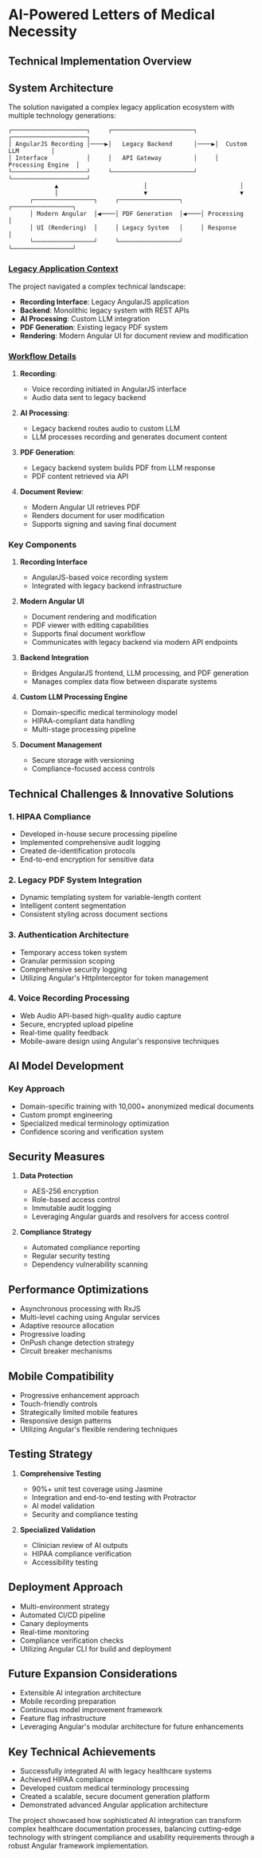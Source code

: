 # AI-Powered Letters of Medical Necessity
## Technical Implementation Overview

## System Architecture

The solution navigated a complex legacy application ecosystem with multiple technology generations:

```
┌─────────────────────┐     ┌───────────────────────┐     ┌─────────────────────┐
│ AngularJS Recording │────▶│   Legacy Backend      │────▶│  Custom LLM         │
│ Interface           │     │   API Gateway         │     │  Processing Engine  │
└─────────────────────┘     └───────────────────────┘     └─────────────────────┘
             ▲                        │                          │
             │                        ▼                          ▼
      ┌─────────────────┐     ┌─────────────────┐     ┌─────────────────┐
      │ Modern Angular  │◀────│ PDF Generation  │◀────│ Processing      │
      │ UI (Rendering)  │     │ Legacy System   │     │ Response        │
      └─────────────────┘     └─────────────────┘     └─────────────────┘
```

### [Legacy Application Context](./images/legacy-system-architecture.jpg)
The project navigated a complex technical landscape:
- **Recording Interface**: Legacy AngularJS application
- **Backend**: Monolithic legacy system with REST APIs
- **AI Processing**: Custom LLM integration
- **PDF Generation**: Existing legacy PDF system
- **Rendering**: Modern Angular UI for document review and modification

### [Workflow Details](./images/lmn-cloud-architecture.jpg)
1. **Recording**: 
   - Voice recording initiated in AngularJS interface
   - Audio data sent to legacy backend

2. **AI Processing**:
   - Legacy backend routes audio to custom LLM
   - LLM processes recording and generates document content

3. **PDF Generation**:
   - Legacy backend system builds PDF from LLM response
   - PDF content retrieved via API

4. **Document Review**:
   - Modern Angular UI retrieves PDF
   - Renders document for user modification
   - Supports signing and saving final document

### Key Components

1. **Recording Interface**
   - AngularJS-based voice recording system
   - Integrated with legacy backend infrastructure

2. **Modern Angular UI**
   - Document rendering and modification
   - PDF viewer with editing capabilities
   - Supports final document workflow
   - Communicates with legacy backend via modern API endpoints

3. **Backend Integration**
   - Bridges AngularJS frontend, LLM processing, and PDF generation
   - Manages complex data flow between disparate systems

3. **Custom LLM Processing Engine**
   - Domain-specific medical terminology model
   - HIPAA-compliant data handling
   - Multi-stage processing pipeline

4. **Document Management**
   - Secure storage with versioning
   - Compliance-focused access controls

## Technical Challenges & Innovative Solutions

### 1. HIPAA Compliance
- Developed in-house secure processing pipeline
- Implemented comprehensive audit logging
- Created de-identification protocols
- End-to-end encryption for sensitive data

### 2. Legacy PDF System Integration
- Dynamic templating system for variable-length content
- Intelligent content segmentation
- Consistent styling across document sections

### 3. Authentication Architecture
- Temporary access token system
- Granular permission scoping
- Comprehensive security logging
- Utilizing Angular's HttpInterceptor for token management

### 4. Voice Recording Processing
- Web Audio API-based high-quality audio capture
- Secure, encrypted upload pipeline
- Real-time quality feedback
- Mobile-aware design using Angular's responsive techniques

## AI Model Development

### Key Approach
- Domain-specific training with 10,000+ anonymized medical documents
- Custom prompt engineering
- Specialized medical terminology optimization
- Confidence scoring and verification system

## Security Measures

1. **Data Protection**
   - AES-256 encryption
   - Role-based access control
   - Immutable audit logging
   - Leveraging Angular guards and resolvers for access control

2. **Compliance Strategy**
   - Automated compliance reporting
   - Regular security testing
   - Dependency vulnerability scanning

## Performance Optimizations

- Asynchronous processing with RxJS
- Multi-level caching using Angular services
- Adaptive resource allocation
- Progressive loading
- OnPush change detection strategy
- Circuit breaker mechanisms

## Mobile Compatibility

- Progressive enhancement approach
- Touch-friendly controls
- Strategically limited mobile features
- Responsive design patterns
- Utilizing Angular's flexible rendering techniques

## Testing Strategy

1. **Comprehensive Testing**
   - 90%+ unit test coverage using Jasmine
   - Integration and end-to-end testing with Protractor
   - AI model validation
   - Security and compliance testing

2. **Specialized Validation**
   - Clinician review of AI outputs
   - HIPAA compliance verification
   - Accessibility testing

## Deployment Approach

- Multi-environment strategy
- Automated CI/CD pipeline
- Canary deployments
- Real-time monitoring
- Compliance verification checks
- Utilizing Angular CLI for build and deployment

## Future Expansion Considerations

- Extensible AI integration architecture
- Mobile recording preparation
- Continuous model improvement framework
- Feature flag infrastructure
- Leveraging Angular's modular architecture for future enhancements

## Key Technical Achievements

- Successfully integrated AI with legacy healthcare systems
- Achieved HIPAA compliance
- Developed custom medical terminology processing
- Created a scalable, secure document generation platform
- Demonstrated advanced Angular application architecture

The project showcased how sophisticated AI integration can transform complex healthcare documentation processes, balancing cutting-edge technology with stringent compliance and usability requirements through a robust Angular framework implementation.
